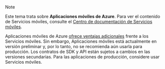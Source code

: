 > [!NOTE]
> Este tema trata sobre **Aplicaciones móviles de Azure**. Para ver el contenido de Servicios móviles, consulte el [Centro de documentación de Servicios móviles](/documentation/services/mobile-services/).
> 
> Aplicaciones móviles de Azure [ofrece ventajas adicionales](app-service-mobile-value-prop-migration-from-mobile-services-preview.md) frente a los Servicios móviles. Sin embargo, Aplicaciones móviles está actualmente en versión preliminar y, por lo tanto, no se recomienda aún usarla para producción. Los contratos de SDK y API están sujetos a cambios en las versiones secundarias. Para las aplicaciones de producción, considere usar Servicios móviles.
> 
> 

<!---HONumber=Oct15_HO3-->